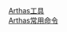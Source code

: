 


&emsp; [Arthas工具](/docs/java/JVM/Arthas.md)  
&emsp; [Arthas常用命令](/docs/java/JVM/ArthasCommand.md)  

<!-- 

阿里arthas背后的原理 
https://mp.weixin.qq.com/s/N0oisjZOKJbpWnAO_VscyQ

https://mp.weixin.qq.com/s/oSuj6-WMKurf57gIKWzCLA



如何更新线上的 Java 服务器代码
https://mp.weixin.qq.com/s/z79WRTu13NVEA2oH9LYWkA
利用阿里开源工具进行排查线上CPU居高问题
https://mp.weixin.qq.com/s/4cwN74NAfZVC2JyPk-Dv4w
性能测试如何定位瓶颈？偶发超时？看高手如何快速排查问题
https://mp.weixin.qq.com/s/wZTkIWCVKtYd82h1Q29aTg
阿里问题定位神器 Arthas 的骚操作，定位线上BUG，超给力
https://mp.weixin.qq.com/s/4zGdKGbHceVw1uNu2g9gGw
arthas命令jvm,sysprop,sysenv,vmoption视频演示 
https://mp.weixin.qq.com/s/87BsTYqnTCnVdG3a_kBcng
Arthas
https://mp.weixin.qq.com/s/aE-BKhcICmcQ8KA7wXUUJA
如何不重启热更新线上 Java 代码? 
https://mp.weixin.qq.com/s/um6XQVv1JvHM3n7NslzB0Q
Arthas - Java 线上问题定位处理的终极利器
https://mp.weixin.qq.com/s?__biz=MzA3ODQ0Mzg2OA==&mid=2649050962&idx=3&sn=637bdfe5712421698603a467fcddd51b&chksm=87534b61b024c2777c5fa7e781d4ab1b5d73490c7ce5cf0f9fb15e06f85ea75af994e7dd5ed0&mpshare=1&scene=1&srcid=&sharer_sharetime=1575942272963&sharer_shareid=b256218ead787d58e0b58614a973d00d&key=9ad84b8c73b256ab00ffcb3547c2964b9c39155be7038d9e911fe061c37c3512e9c22ebdcf541e3adc0cf5032dda2d09a2d6a3261467fc5c00d8d2d5d20d7501fad0efc2d61ce6fd7da05775884c6344&ascene=1&uin=MTE1MTYxNzY2MQ%3D%3D&devicetype=Windows+10&version=62070158&lang=zh_CN&exportkey=AcP4xZ8c681zVCJPMULa0jc%3D&pass_ticket=PQ%2FsJ%2BoarnEiPftUwIl52nQGFGrSlTyxqi5oTstsH6NkWy50TXH4SnQOa%2ByEphX4

-->

